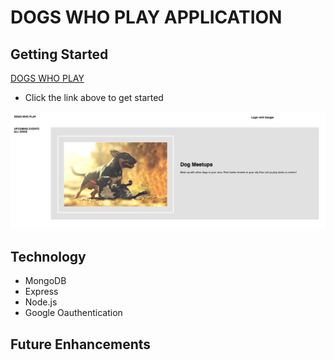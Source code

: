 # DOGS WHO PLAY APPLICATION

## Getting Started
[DOGS WHO PLAY](https://pages.git.generalassemb.ly/msalamanca/Snake-Game/)
- Click the link above to get started

![](/public/images/login.png)

## Technology
- MongoDB
- Express
- Node.js
- Google Oauthentication

## Future Enhancements

